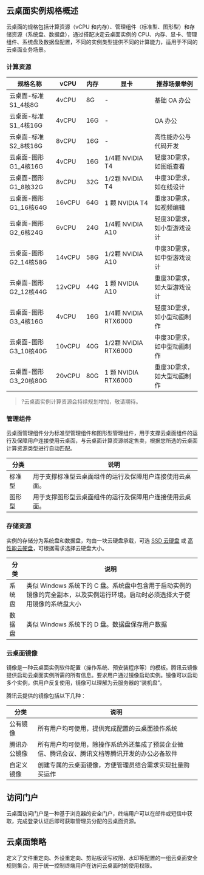 ## 云桌面实例规格概述
云桌面的规格包括计算资源（vCPU 和内存）、管理组件（标准型、图形型）和存储资源（系统盘、数据盘），通过搭配决定云桌面实例的 CPU、内存、显卡、管理组件、系统盘及数据盘配置，不同的实例类型提供不同的计算能力，适用于不同的云桌面业务场景。

### 计算资源

| 规格名称 |vCPU | 内存 | 显卡| 推荐场景举例|
|---------|---------|---------|---------|---------|
| 云桌面-标准S1_4核8G | 4vCPU | 8G | - | 基础 OA 办公 |
| 云桌面-标准S1_4核16G | 4vCPU | 16G| - | OA 办公 |
| 云桌面-标准S2_8核16G | 8vCPU | 16G | - | 高性能办公与代码开发 |
| 云桌面-图形G1_4核16G | 4vCPU | 16G | 1/4颗 NVIDIA T4 | 轻度3D需求，如图纸查看 |
| 云桌面-图形G1_8核32G | 8vCPU | 32G | 1/2颗 NVIDIA T4 | 中度3D需求，如在线设计 |
| 云桌面-图形G1_16核64G | 16vCPU | 64G | 1 颗 NVIDIA T4 | 重度3D需求，如视频编辑 |
| 云桌面-图形G2_6核24G | 6vCPU | 24G | 1/4颗 NVIDIA A10 | 轻度3D需求，如小型游戏设计 |
| 云桌面-图形G2_14核58G | 14vCPU | 58G | 1/2颗 NVIDIA A10 | 中度3D需求，如中型游戏设计 |
| 云桌面-图形G2_12核44G | 12vCPU | 44G | 1 颗 NVIDIA A10 | 重度3D需求，如大型游戏设计 |
| 云桌面-图形G3_4核16G | 4vCPU | 16G | 1/4颗 NVIDIA RTX6000 | 轻度3D需求，如小型动画制作 |
| 云桌面-图形G3_10核40G | 10vCPU | 40G | 1/2颗 NVIDIA RTX6000 | 中度3D需求，如中型动画制作 |
| 云桌面-图形G3_20核80G | 20vCPU | 80G | 1 颗 NVIDIA RTX6000 | 重度3D需求，如大型动画制作 |
>?云桌面实例计算资源会持续规划增加，敬请期待。

### 管理组件

云桌面管理组件分为标准型管理组件和图形型管理组件，用于支撑云桌面组件的运行及保障用户连接使用云桌面，与云桌面计算资源绑定售卖，根据您所选的云桌面计算资源类型进行自动匹配。

| 分类   | 说明                                                     |
| ------ | -------------------------------------------------------- |
| 标准型 | 用于支撑标准型云桌面组件的运行及保障用户连接使用云桌面。 |
| 图形型 | 用于支撑图形型云桌面组件的运行及保障用户连接使用云桌面。 |

### 存储资源

实例的存储分为系统盘和数据盘，均由一块云硬盘承载，可选 [SSD 云硬盘](https://buy.cloud.tencent.com/cvd) 或 [高性能云硬盘](https://buy.cloud.tencent.com/cvd)，可根据需求选择云硬盘大小。

| 分类   | 说明                                                         |
| ------ | ------------------------------------------------------------ |
| 系统盘 | 类似 Windows 系统下的 C 盘。系统盘中包含用于启动实例的镜像的完全副本，以及实例运行环境。启动时必须选择大于使用镜像的系统盘大小 |
| 数据盘 | 类似 Windows 系统下的 D 盘。数据盘保存用户数据             |

### 云桌面镜像
镜像是一种云桌面实例软件配置（操作系统、预安装程序等）的模板。腾讯云镜像提供启动云桌面实例所需的所有信息。要求用户通过镜像启动实例。镜像可以启动多个实例，供用户反复使用，镜像可以理解为云服务器的“装机盘”。

腾讯云提供的镜像包括以下几种：

| 分类 | 说明 | 
|---------|---------|
| 公有镜像 | 所有用户均可使用，提供完成配置的云桌面操作系统 | 
| 腾讯办公镜像 | 所有用户均可使用，除操作系统外还集成了预装企业微信、腾讯会议、腾讯文档等腾讯开发的办公必备软件 | 
| 自定义镜像 | 创建专属的云桌面镜像，方便管理员结合需求实现批量购买运作 | 

## 访问门户
云桌面访问门户是一种基于浏览器的安全门户，终端用户可以在邮件或短信中获取，完成登录认证后即可获取管理员分配的云桌面资源。

## 云桌面策略
定义了文件重定向、外设重定向、剪贴板读写权限、水印等配置的一组云桌面安全规则集合，用于统一控制终端用户在访问云桌面时的使用权限。
